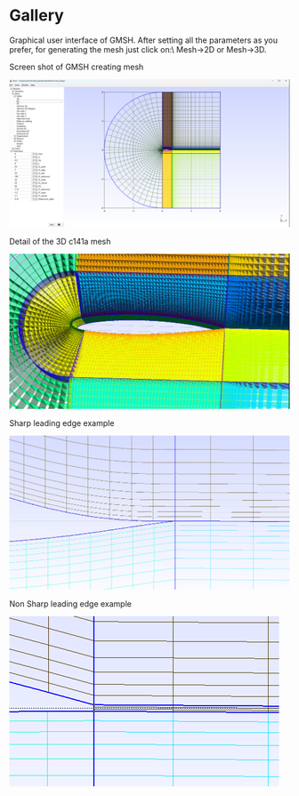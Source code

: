 # Gallery
Graphical user interface of GMSH. After setting all the parameters as you prefer, for generating the mesh just click on:\\
Mesh->2D  or Mesh->3D.

Screen shot of GMSH creating mesh

![Screenshot Gmsh](assets/Domain_c141a3D.png)

Detail of the 3D c141a mesh

![3D mesh detail](assets/detail_c141a3D.png)

Sharp leading edge example

![sharp](assets/sharp.png)

Non Sharp leading edge example

![non sharp](assets/non_sharp.png)